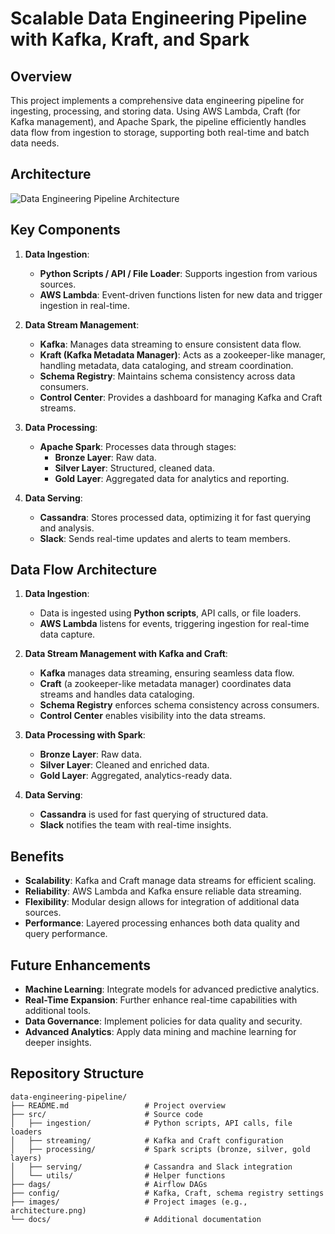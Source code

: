 # Scalable Data Engineering Pipeline with Kafka, Kraft, and Spark

## Overview
This project implements a comprehensive data engineering pipeline for ingesting, processing, and storing data. Using AWS Lambda, Craft (for Kafka management), and Apache Spark, the pipeline efficiently handles data flow from ingestion to storage, supporting both real-time and batch data needs.

## Architecture
![Data Engineering Pipeline Architecture](images/architecture.png)

## Key Components

1. **Data Ingestion**:
   - **Python Scripts / API / File Loader**: Supports ingestion from various sources.
   - **AWS Lambda**: Event-driven functions listen for new data and trigger ingestion in real-time.

2. **Data Stream Management**:
   - **Kafka**: Manages data streaming to ensure consistent data flow.
   - **Kraft (Kafka Metadata Manager)**: Acts as a zookeeper-like manager, handling metadata, data cataloging, and stream coordination.
   - **Schema Registry**: Maintains schema consistency across data consumers.
   - **Control Center**: Provides a dashboard for managing Kafka and Craft streams.

3. **Data Processing**:
   - **Apache Spark**: Processes data through stages:
     - **Bronze Layer**: Raw data.
     - **Silver Layer**: Structured, cleaned data.
     - **Gold Layer**: Aggregated data for analytics and reporting.

4. **Data Serving**:
   - **Cassandra**: Stores processed data, optimizing it for fast querying and analysis.
   - **Slack**: Sends real-time updates and alerts to team members.

## Data Flow Architecture

1. **Data Ingestion**:
   - Data is ingested using **Python scripts**, API calls, or file loaders.
   - **AWS Lambda** listens for events, triggering ingestion for real-time data capture.

2. **Data Stream Management with Kafka and Craft**:
   - **Kafka** manages data streaming, ensuring seamless data flow.
   - **Craft** (a zookeeper-like metadata manager) coordinates data streams and handles data cataloging.
   - **Schema Registry** enforces schema consistency across consumers.
   - **Control Center** enables visibility into the data streams.

3. **Data Processing with Spark**:
   - **Bronze Layer**: Raw data.
   - **Silver Layer**: Cleaned and enriched data.
   - **Gold Layer**: Aggregated, analytics-ready data.

4. **Data Serving**:
   - **Cassandra** is used for fast querying of structured data.
   - **Slack** notifies the team with real-time insights.

## Benefits
- **Scalability**: Kafka and Craft manage data streams for efficient scaling.
- **Reliability**: AWS Lambda and Kafka ensure reliable data streaming.
- **Flexibility**: Modular design allows for integration of additional data sources.
- **Performance**: Layered processing enhances both data quality and query performance.

## Future Enhancements
- **Machine Learning**: Integrate models for advanced predictive analytics.
- **Real-Time Expansion**: Further enhance real-time capabilities with additional tools.
- **Data Governance**: Implement policies for data quality and security.
- **Advanced Analytics**: Apply data mining and machine learning for deeper insights.

## Repository Structure

```plaintext
data-engineering-pipeline/
├── README.md                 # Project overview
├── src/                      # Source code
│   ├── ingestion/            # Python scripts, API calls, file loaders
│   ├── streaming/            # Kafka and Craft configuration
│   ├── processing/           # Spark scripts (bronze, silver, gold layers)
│   ├── serving/              # Cassandra and Slack integration
│   └── utils/                # Helper functions
├── dags/                     # Airflow DAGs
├── config/                   # Kafka, Craft, schema registry settings
├── images/                   # Project images (e.g., architecture.png)
└── docs/                     # Additional documentation

